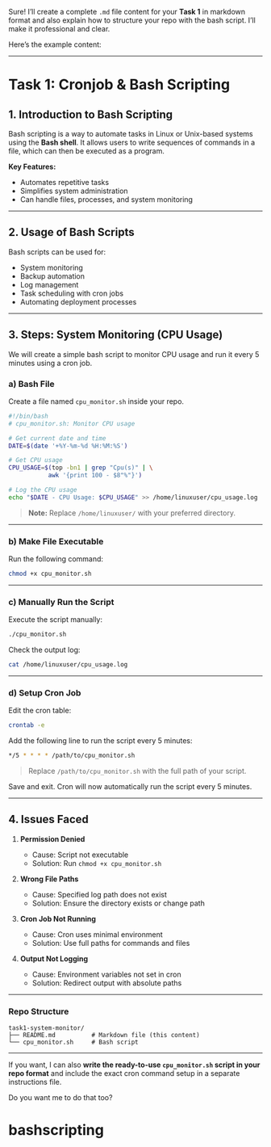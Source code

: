 Sure! I’ll create a complete `.md` file content for your **Task 1** in markdown format and also explain how to structure your repo with the bash script. I’ll make it professional and clear.

Here’s the example content:

---

# Task 1: Cronjob & Bash Scripting

## 1. Introduction to Bash Scripting

Bash scripting is a way to automate tasks in Linux or Unix-based systems using the **Bash shell**.
It allows users to write sequences of commands in a file, which can then be executed as a program.

**Key Features:**

* Automates repetitive tasks
* Simplifies system administration
* Can handle files, processes, and system monitoring

---

## 2. Usage of Bash Scripts

Bash scripts can be used for:

* System monitoring
* Backup automation
* Log management
* Task scheduling with cron jobs
* Automating deployment processes

---

## 3. Steps: System Monitoring (CPU Usage)

We will create a simple bash script to monitor CPU usage and run it every 5 minutes using a cron job.

### a) Bash File

Create a file named `cpu_monitor.sh` inside your repo.

```bash
#!/bin/bash
# cpu_monitor.sh: Monitor CPU usage

# Get current date and time
DATE=$(date '+%Y-%m-%d %H:%M:%S')

# Get CPU usage
CPU_USAGE=$(top -bn1 | grep "Cpu(s)" | \
           awk '{print 100 - $8"%"}')

# Log the CPU usage
echo "$DATE - CPU Usage: $CPU_USAGE" >> /home/linuxuser/cpu_usage.log
```

> **Note:** Replace `/home/linuxuser/` with your preferred directory.

---

### b) Make File Executable

Run the following command:

```bash
chmod +x cpu_monitor.sh
```

---

### c) Manually Run the Script

Execute the script manually:

```bash
./cpu_monitor.sh
```

Check the output log:

```bash
cat /home/linuxuser/cpu_usage.log
```

---

### d) Setup Cron Job

Edit the cron table:

```bash
crontab -e
```

Add the following line to run the script every 5 minutes:

```bash
*/5 * * * * /path/to/cpu_monitor.sh
```

> Replace `/path/to/cpu_monitor.sh` with the full path of your script.

Save and exit.
Cron will now automatically run the script every 5 minutes.

---

## 4. Issues Faced

1. **Permission Denied**

   * Cause: Script not executable
   * Solution: Run `chmod +x cpu_monitor.sh`

2. **Wrong File Paths**

   * Cause: Specified log path does not exist
   * Solution: Ensure the directory exists or change path

3. **Cron Job Not Running**

   * Cause: Cron uses minimal environment
   * Solution: Use full paths for commands and files

4. **Output Not Logging**

   * Cause: Environment variables not set in cron
   * Solution: Redirect output with absolute paths

---

### Repo Structure

```
task1-system-monitor/
├── README.md          # Markdown file (this content)
└── cpu_monitor.sh     # Bash script
```

---

If you want, I can also **write the ready-to-use `cpu_monitor.sh` script in your repo format** and include the exact cron command setup in a separate instructions file.

Do you want me to do that too?
# bashscripting
